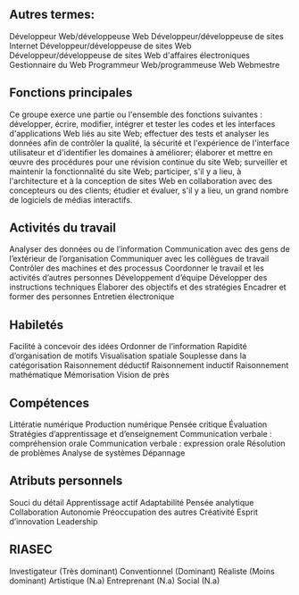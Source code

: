 ## Autres termes:

Développeur Web/développeuse Web
Développeur/développeuse de sites Internet
Développeur/développeuse de sites Web
Développeur/développeuse de sites Web d'affaires électroniques
Gestionnaire du Web
Programmeur Web/programmeuse Web
Webmestre

## Fonctions principales

Ce groupe exerce une partie ou l'ensemble des fonctions suivantes :
développer, écrire, modifier, intégrer et tester les codes et les interfaces d'applications Web liés au site Web;
effectuer des tests et analyser les données afin de contrôler la qualité, la sécurité et l'expérience de l'interface utilisateur et d'identifier les domaines à améliorer;
élaborer et mettre en œuvre des procédures pour une révision continue du site Web;
surveiller et maintenir la fonctionnalité du site Web;
participer, s'il y a lieu, à l'architecture et à la conception de sites Web en collaboration avec des concepteurs ou des clients;
étudier et évaluer, s'il y a lieu, un grand nombre de logiciels de médias interactifs.

## Activités du travail

Analyser des données ou de l’information
Communication avec des gens de l’extérieur de l’organisation
Communiquer avec les collègues de travail
Contrôler des machines et des processus
Coordonner le travail et les activités d’autres personnes
Développement d’équipe
Développer des instructions techniques
Élaborer des objectifs et des stratégies
Encadrer et former des personnes
Entretien électronique

## Habiletés

Facilité à concevoir des idées
Ordonner de l’information
Rapidité d’organisation de motifs
Visualisation spatiale
Souplesse dans la catégorisation
Raisonnement déductif
Raisonnement inductif
Raisonnement mathématique
Mémorisation
Vision de près

## Compétences

Littératie numérique
Production numérique
Pensée critique
Évaluation
Stratégies d’apprentissage et d’enseignement
Communication verbale : compréhension orale
Communication verbale : expression orale
Résolution de problèmes
Analyse de systèmes
Dépannage

## Atributs personnels

Souci du détail
Apprentissage actif
Adaptabilité
Pensée analytique
Collaboration
Autonomie
Préoccupation des autres
Créativité
Esprit d’innovation
Leadership

## RIASEC

Investigateur (Très dominant)
Conventionnel (Dominant)
Réaliste (Moins dominant)
Artistique (N.a)
Entreprenant (N.a)
Social (N.a)
